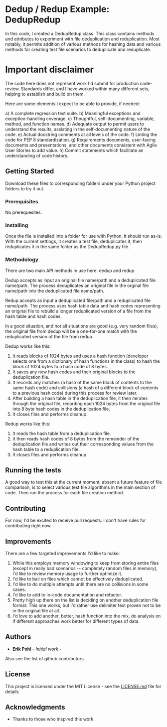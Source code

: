 # Dedup / Redup Example: DedupRedup

In this code, I created a DedupRedup class.  This class contains methods and attributes to experiment with file deduplication and reduplication.  Most notably, it permits addition of various methods for hashing data and various methods for creating test file scenarios to deduplicate and reduplicate.

# Important disclaimer

The code here does not represent work I'd submit for production code-review.  Standards differ, and I have worked within many different
sets, helping to establish and build on them.

Here are some elements I expect to be able to provide, if needed:

a) A complete regression test suite.
b) Meaningful exceptions and exception-handling coverage.
c) Thoughtful, self-documenting, variable, method, and function names.
d) Adequate output to permit users to understand the results, assisting in the self-documenting nature of the code.
e) Actual docstring comments at all levels of the code.
f) Linting the code for PEP 8 standardization.
g) Requirements documents, user-facing documents and presentations, and other documents consistent with Agile User Stories to add value.
h) Commit statements which facilitate an understanding of code history.

## Getting Started

Download these files to corresponding folders under your Python project folders to try it out.  

### Prerequisites

No prerequesites.

### Installing

Once the file is installed into a folder for use with Python, it should run as-is.  With the current settings, it creates a test file, deduplicates it, then reduplicates it in the same folder as the DedupRedup.py file.

### Methodology

There are two main API methods in use here:
dedup and redup.

Dedup accepts as input an original file name/path and a deduplicated file name/path.  The process deduplicates an original file in the orginal file name/path into the deduplicated file name/path.

Redup accepts as input a deduplicated file/path and a reduplicated file name/path.  The process uses hash table data and hash codes representing an original file to rebuild a longer reduplicated version of a file from the hash table and hash codes.

In a good situation, and not all situations are good (e.g. very random files), the original file from dedup will be a one-for-one match with the reduplicated version of the file from redup.

Dedup works like this:
1. It reads blocks of 1024 bytes and uses a hash function (developer selects one from a dictionary of hash functions in the class) to hash the block of 1024 bytes to a hash code of 8 bytes. 
2. It saves any new hash codes and their original blocks to the deduplication file.
3. It records any matches (a hash of the same block of contents to the same hash code) and collisions (a hash of a different block of contents to a previous hash code) during this process for review later.
4. After building a hash table in the deduplication file, it then iterates through the original file, recording each 1024 bytes from the original file into 8 byte hash codes in the deduplication file.
5. It closes files and performs cleanup.

Redup works like this:
1. It reads the hash table from a deduplication file.
2. It then reads hash codes of 8 bytes from the remainder of the deduplication file and writes out their corresponding values from the hash table to a reduplication file.
3. It closes files and performs cleanup.

## Running the tests

A good way to test this at the current moment, absent a future feature of file comparison, is to select various test file algorithms in the main section of code.  Then run the process for each file creation method.

## Contributing

For now, I'd be excited to receive pull requests.  I don't have rules for contributing right now.

## Improvements

There are a few targeted improvements I'd like to make:
1. While this employs memory windowing to keep from storing entire files (except in really bad scenarios -- completely random files in memory), I'd like to review memory usage to further optimize it.
2. I'd like to bail on files which cannot be effectively deduplicated.
3. I'd like to do multiple attempts until there are no collisions in some cases.
4. I'd like to add to in-code documentation and refactor.
5. Pretty high up there on the list is deciding on another deduplication file format.  This one works, but I'd rather use delimiter text proven not to be in the original file at all.
6. I'd love to add another, better, hash function into the mix, do analysis on if different approaches work better for different types of data.

## Authors

* **Erik Pohl** - *Initial work* - 

Also see the list of github contributors.

## License

This project is licensed under the MIT License - see the [LICENSE.md](LICENSE.md) file for details

## Acknowledgments

* Thanks to those who inspired this work.
